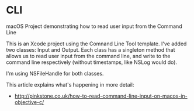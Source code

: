 # CLI
macOS Project demonstrating how to read user input from the Command Line

This is an Xcode project using the Comnand Line Tool template. I've added two classes: Input and Output. 
Each class has a singleton method that allows us to read user input from the command line, 
and write to the command line respectively (without timestamps, like NSLog would do).

I'm using NSFileHandle for both classes.

This article explains what's happening in more detail:
* http://pinkstone.co.uk/how-to-read-command-line-input-on-macos-in-objective-c/


